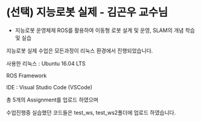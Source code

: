 # (선택) 지능로봇 실제 - 김곤우 교수님

  - 지능로봇 운영체제 ROS를 활용하여 이동형 로봇 설계 및 운영, SLAM의 개념 학습 및 실습


지능로봇 실제 수업은 모든과정이 리눅스 환경에서 진행되었습니다.

사용한 리눅스 : Ubuntu 16.04 LTS

ROS Framework

IDE : Visual Studio Code (VSCode)

총 5개의 Assignment를 업로드 하였으며

수업진행중 실습했던 코드들은 test_ws, test_ws2폴더에 업로드 하였습니다.
